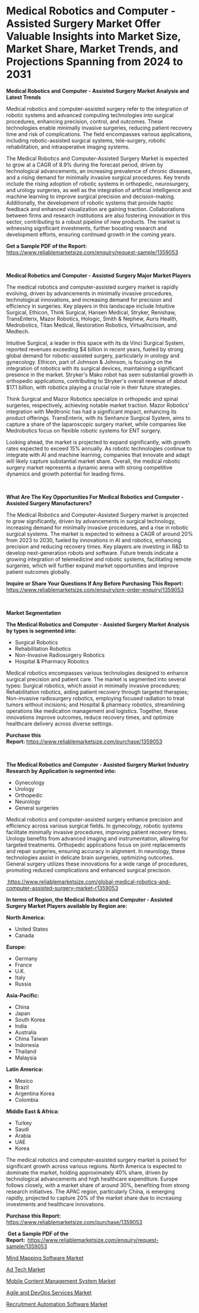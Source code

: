 <p><h1>Medical Robotics and Computer - Assisted Surgery Market Offer Valuable Insights into Market Size, Market Share, Market Trends, and Projections Spanning from 2024 to 2031</h1></p><p><strong>Medical Robotics and Computer - Assisted Surgery Market Analysis and Latest Trends</strong></p>
<p><p>Medical robotics and computer-assisted surgery refer to the integration of robotic systems and advanced computing technologies into surgical procedures, enhancing precision, control, and outcomes. These technologies enable minimally invasive surgeries, reducing patient recovery time and risk of complications. The field encompasses various applications, including robotic-assisted surgical systems, tele-surgery, robotic rehabilitation, and intraoperative imaging systems.</p><p>The Medical Robotics and Computer-Assisted Surgery Market is expected to grow at a CAGR of 8.9% during the forecast period, driven by technological advancements, an increasing prevalence of chronic diseases, and a rising demand for minimally invasive surgical procedures. Key trends include the rising adoption of robotic systems in orthopedic, neurosurgery, and urology surgeries, as well as the integration of artificial intelligence and machine learning to improve surgical precision and decision-making. Additionally, the development of robotic systems that provide haptic feedback and enhanced visualization are gaining traction. Collaborations between firms and research institutions are also fostering innovation in this sector, contributing to a robust pipeline of new products. The market is witnessing significant investments, further boosting research and development efforts, ensuring continued growth in the coming years.</p></p>
<p><strong>Get a Sample PDF of the Report:&nbsp;</strong> <a href="https://www.reliablemarketsize.com/enquiry/request-sample/1359053?utm_campaign=1197&utm_medium=2&utm_source=Github&utm_content=ia&utm_term=26122024&utm_id=medical-robotics-and-computer-assisted-surgery">https://www.reliablemarketsize.com/enquiry/request-sample/1359053</a></p>
<p>&nbsp;</p>
<p><strong>Medical Robotics and Computer - Assisted Surgery Major Market Players</strong></p>
<p><p>The medical robotics and computer-assisted surgery market is rapidly evolving, driven by advancements in minimally invasive procedures, technological innovations, and increasing demand for precision and efficiency in surgeries. Key players in this landscape include Intuitive Surgical, Ethicon, Think Surgical, Hansen Medical, Stryker, Renishaw, TransEnterix, Mazor Robotics, Hologic, Smith & Nephew, Auris Health, Medrobotics, Titan Medical, Restoration Robotics, VirtualIncision, and Medtech.</p><p>Intuitive Surgical, a leader in this space with its da Vinci Surgical System, reported revenues exceeding $4 billion in recent years, fueled by strong global demand for robotic-assisted surgery, particularly in urology and gynecology. Ethicon, part of Johnson & Johnson, is focusing on the integration of robotics with its surgical devices, maintaining a significant presence in the market. Stryker's Mako robot has seen substantial growth in orthopedic applications, contributing to Stryker's overall revenue of about $17.1 billion, with robotics playing a crucial role in their future strategies.</p><p>Think Surgical and Mazor Robotics specialize in orthopedic and spinal surgeries, respectively, achieving notable market traction. Mazor Robotics' integration with Medtronic has had a significant impact, enhancing its product offerings. TransEnterix, with its Senhance Surgical System, aims to capture a share of the laparoscopic surgery market, while companies like Medrobotics focus on flexible robotic systems for ENT surgery.</p><p>Looking ahead, the market is projected to expand significantly, with growth rates expected to exceed 15% annually. As robotic technologies continue to integrate with AI and machine learning, companies that innovate and adapt will likely capture substantial market share. Overall, the medical robotic surgery market represents a dynamic arena with strong competitive dynamics and growth potential for leading firms.</p></p>
<p>&nbsp;</p>
<p><strong>What Are The Key Opportunities For Medical Robotics and Computer - Assisted Surgery Manufacturers?</strong></p>
<p><p>The Medical Robotics and Computer-Assisted Surgery market is projected to grow significantly, driven by advancements in surgical technology, increasing demand for minimally invasive procedures, and a rise in robotic surgical systems. The market is expected to witness a CAGR of around 20% from 2023 to 2030, fueled by innovations in AI and robotics, enhancing precision and reducing recovery times. Key players are investing in R&D to develop next-generation robots and software. Future trends indicate a growing integration of telemedicine and robotic systems, facilitating remote surgeries, which will further expand market opportunities and improve patient outcomes globally.</p></p>
<p><strong>Inquire or Share Your Questions If Any Before Purchasing This Report:</strong> <a href="https://www.reliablemarketsize.com/enquiry/pre-order-enquiry/1359053?utm_campaign=1197&utm_medium=2&utm_source=Github&utm_content=ia&utm_term=26122024&utm_id=medical-robotics-and-computer-assisted-surgery">https://www.reliablemarketsize.com/enquiry/pre-order-enquiry/1359053</a></p>
<p>&nbsp;</p>
<p><strong>Market Segmentation</strong></p>
<p><strong>The Medical Robotics and Computer - Assisted Surgery Market Analysis by types is segmented into:</strong></p>
<p><ul><li>Surgical Robotics</li><li>Rehabilitation Robotics</li><li>Non-Invasive Radiosurgery Robotics</li><li>Hospital & Pharmacy Robotics</li></ul></p>
<p><p>Medical robotics encompasses various technologies designed to enhance surgical precision and patient care. The market is segmented into several types: Surgical robotics, which assist in minimally invasive procedures; Rehabilitation robotics, aiding patient recovery through targeted therapies; Non-invasive radiosurgery robotics, employing focused radiation to treat tumors without incisions; and Hospital & pharmacy robotics, streamlining operations like medication management and logistics. Together, these innovations improve outcomes, reduce recovery times, and optimize healthcare delivery across diverse settings.</p></p>
<p><strong>Purchase this Report:&nbsp;</strong><a href="https://www.reliablemarketsize.com/purchase/1359053?utm_campaign=1197&utm_medium=2&utm_source=Github&utm_content=ia&utm_term=26122024&utm_id=medical-robotics-and-computer-assisted-surgery">https://www.reliablemarketsize.com/purchase/1359053</a></p>
<p>&nbsp;</p>
<p><strong>The Medical Robotics and Computer - Assisted Surgery Market Industry Research by Application is segmented into:</strong></p>
<p><ul><li>Gynecology</li><li>Urology</li><li>Orthopedic</li><li>Neurology</li><li>General surgeries</li></ul></p>
<p><p>Medical robotics and computer-assisted surgery enhance precision and efficiency across various surgical fields. In gynecology, robotic systems facilitate minimally invasive procedures, improving patient recovery times. Urology benefits from advanced imaging and instrumentation, allowing for targeted treatments. Orthopedic applications focus on joint replacements and repair surgeries, ensuring accuracy in alignment. In neurology, these technologies assist in delicate brain surgeries, optimizing outcomes. General surgery utilizes these innovations for a wide range of procedures, promoting reduced complications and enhanced surgical precision.</p></p>
<p><a href="https://www.reliablemarketsize.com/global-medical-robotics-and-computer-assisted-surgery-market-r1359053?utm_campaign=1197&utm_medium=2&utm_source=Github&utm_content=ia&utm_term=26122024&utm_id=medical-robotics-and-computer-assisted-surgery">&nbsp;https://www.reliablemarketsize.com/global-medical-robotics-and-computer-assisted-surgery-market-r1359053</a></p>
<p><strong>In terms of Region, the Medical Robotics and Computer - Assisted Surgery Market Players available by Region are:</strong></p>
<p>
    <p> <strong> North America: </strong>
        <ul>
            <li>United States</li>
            <li>Canada</li>
        </ul>
        </p> 
    <p> <strong> Europe: </strong>
        <ul>
            <li>Germany</li>
            <li>France</li>
            <li>U.K.</li>
            <li>Italy</li>
            <li>Russia</li>
        </ul>
        </p> 
    <p> <strong> Asia-Pacific: </strong>
        <ul>
            <li>China</li>
            <li>Japan</li>
            <li>South Korea</li>
            <li>India</li>
            <li>Australia</li>
            <li>China Taiwan</li>
            <li>Indonesia</li>
            <li>Thailand</li>
            <li>Malaysia</li>
        </ul>
        </p> 
    <p> <strong> Latin America: </strong>
        <ul>
            <li>Mexico</li>
            <li>Brazil</li>
            <li>Argentina Korea</li>
            <li>Colombia</li>
        </ul>
        </p> 
    <p> <strong> Middle East & Africa: </strong>
        <ul>
            <li>Turkey</li>
            <li>Saudi</li>
            <li>Arabia</li>
            <li>UAE</li>
            <li>Korea</li>
        </ul>
    </p>
    </p>
<p><p>The medical robotics and computer-assisted surgery market is poised for significant growth across various regions. North America is expected to dominate the market, holding approximately 40% share, driven by technological advancements and high healthcare expenditure. Europe follows closely, with a market share of around 30%, benefiting from strong research initiatives. The APAC region, particularly China, is emerging rapidly, projected to capture 20% of the market share due to increasing investments and healthcare innovations.</p></p>
<p><strong>Purchase this Report: </strong><a href="https://www.reliablemarketsize.com/purchase/1359053?utm_campaign=1197&utm_medium=2&utm_source=Github&utm_content=ia&utm_term=26122024&utm_id=medical-robotics-and-computer-assisted-surgery">https://www.reliablemarketsize.com/purchase/1359053</a></p>
<p>&nbsp;<strong>Get a Sample PDF of the Report:&nbsp;&nbsp;</strong><a href="https://www.reliablemarketsize.com/enquiry/request-sample/1359053?utm_campaign=1197&utm_medium=2&utm_source=Github&utm_content=ia&utm_term=26122024&utm_id=medical-robotics-and-computer-assisted-surgery">https://www.reliablemarketsize.com/enquiry/request-sample/1359053</a></p>
<p><strong></strong></p>
<p><p><a href="https://www.linkedin.com/pulse/analyzing-mind-mapping-software-market-worth-projected-88-cagr-miytc?utm_campaign=1197&utm_medium=2&utm_source=Github&utm_content=ia&utm_term=26122024&utm_id=medical-robotics-and-computer-assisted-surgery">Mind Mapping Software Market</a></p><p><a href="https://www.linkedin.com/pulse/key-trends-driving-ad-tech-market-growth-125-cagr-from-2024-2031-vy1lc?utm_campaign=1197&utm_medium=2&utm_source=Github&utm_content=ia&utm_term=26122024&utm_id=medical-robotics-and-computer-assisted-surgery">Ad Tech Market</a></p><p><a href="https://www.linkedin.com/pulse/mobile-content-management-system-market-research-report-shows-l3kyc?utm_campaign=1197&utm_medium=2&utm_source=Github&utm_content=ia&utm_term=26122024&utm_id=medical-robotics-and-computer-assisted-surgery">Mobile Content Management System Market</a></p><p><a href="https://www.linkedin.com/pulse/analyzing-global-agile-devops-services-market-growth-prospects-c15pc?utm_campaign=1197&utm_medium=2&utm_source=Github&utm_content=ia&utm_term=26122024&utm_id=medical-robotics-and-computer-assisted-surgery">Agile and DevOps Services Market</a></p><p><a href="https://www.linkedin.com/pulse/from-2024-2031-industryrevenue-generation-current-cagr133as-recruitment-wheac?utm_campaign=1197&utm_medium=2&utm_source=Github&utm_content=ia&utm_term=26122024&utm_id=medical-robotics-and-computer-assisted-surgery">Recruitment Automation Software Market</a></p></p>